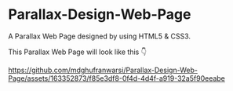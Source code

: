 # Parallax-Design-Web-Page

A Parallax Web Page designed by using HTML5 & CSS3.

This Parallax Web Page will look like this 👇

https://github.com/mdghufranwarsi/Parallax-Design-Web-Page/assets/163352873/f85e3df8-0f4d-4d4f-a919-32a5f90eeabe

